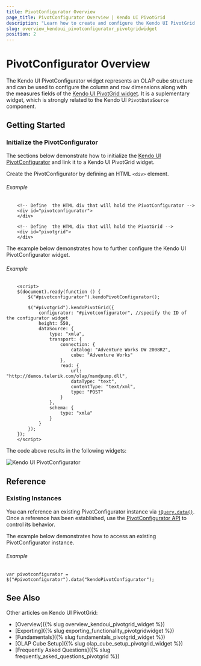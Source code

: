 ```yaml
---
title: PivotConfigurator Overview
page_title: PivotConfigurator Overview | Kendo UI PivotGrid
description: "Learn how to create and configure the Kendo UI PivotGrid Configurator."
slug: overview_kendoui_pivotconfigurator_pivotgridwidget
position: 2
---
```


# PivotConfigurator Overview

The Kendo UI PivotConfigurator widget represents an OLAP cube structure and can be used to configure the column and row dimensions along with the measures fields of the [Kendo UI PivotGrid widget](http://demos.telerik.com/kendo-ui/pivotgrid/index). It is a suplementary widget, which is strongly related to the Kendo UI `PivotDataSource` component.

## Getting Started

### Initialize the PivotConfigurator

The sections below demonstrate how to initialize the [Kendo UI PivotConfigurator](/api/web/pivotconfigurator) and link it to a Kendo UI PivotGrid widget.

Create the PivotConfigurator by defining an HTML `<div>` element.

###### Example

        <!-- Define	 the HTML div that will hold the PivotConfigurator -->
        <div id="pivotconfigurator">
        </div>

        <!-- Define	 the HTML div that will hold the PivotGrid -->
        <div id="pivotgrid">
        </div>

The example below demonstrates how to further configure the Kendo UI PivotConfigurator widget.

###### Example

        <script>
        $(document).ready(function () {
            $("#pivotconfigurator").kendoPivotConfigurator();

            $("#pivotgrid").kendoPivotGrid({
                configurator: "#pivotconfigurator", //specify the ID of the configurator widget
                height: 550,
                dataSource: {
                    type: "xmla",
                    transport: {
                        connection: {
                            catalog: "Adventure Works DW 2008R2",
                            cube: "Adventure Works"
                        },
                        read: {
                            url: "http://demos.telerik.com/olap/msmdpump.dll",
                            dataType: "text",
                            contentType: "text/xml",
                            type: "POST"
                        }
                    },
                    schema: {
                        type: "xmla"
                    }
                }
            });
        });
        </script>

The code above results in the following widgets:

![Kendo UI PivotConfigurator](/images/pivotconfigurator.png)

## Reference

### Existing Instances

You can reference an existing PivotConfigurator instance via [`jQuery.data()`](http://api.jquery.com/jQuery.data/). Once a reference has been established, use the [PivotConfigurator API](/api/web/pivotconfigurator) to control its behavior.

The example below demonstrates how to access an existing PivotConfigurator instance.

###### Example

    var pivotconfigurator = $("#pivotconfigurator").data("kendoPivotConfigurator");

## See Also

Other articles on Kendo UI PivotGrid:

* [Overview]({% slug overview_kendoui_pivotgrid_widget %})
* [Exporting]({% slug exporting_functionality_pivotgridwidget %})
* [Fundamentals]({% slug fundamentals_pivotgrid_widget %})
* [OLAP Cube Setup]({% slug olap_cube_setup_pivotgrid_widget %})
* [Frequently Asked Questions]({% slug frequently_asked_questions_pivotgrid %})
